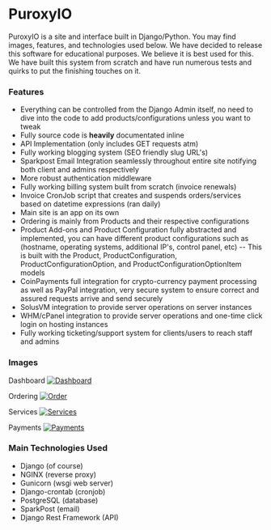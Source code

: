 # PuroxyIO
PuroxyIO is a site and interface built in Django/Python. You may find images, features, and technologies used below. We have decided to release this software for educational purposes. We believe it is best used for this. We have built this system from scratch and have run numerous tests and quirks to put the finishing touches on it.

### Features
- Everything can be controlled from the Django Admin itself, no need to dive into the code to add products/configurations unless you want to tweak
- Fully source code is **heavily** documentated inline
- API Implementation (only includes GET requests atm)
- Fully working blogging system (SEO friendly slug URL's)
- Sparkpost Email Integration seamlessly throughout entire site notifying both client and admins respectively
- More robust authentication middleware
- Fully working billing system built from scratch (invoice renewals)
- Invoice CronJob script that creates and suspends orders/services based on datetime expressions (ran daily)
- Main site is an app on its own
- Ordering is mainly from Products and their respective configurations
- Product Add-ons and Product Configuration fully abstracted and implemented, you can have different product configurations such as (hostname, operating systems, additional IP's, control panel, etc)
-- This is built with the Product, ProductConfiguration, ProductConfigurationOption, and ProductConfigurationOptionItem models
- CoinPayments full integration for crypto-currency payment processing as well as PayPal integration, very secure system to ensure correct and assured requests arrive and send securely
- SolusVM integration to provide server operations on server instances
- WHM/cPanel integration to provide server operations and one-time click login on hosting instances
- Fully working ticketing/support system for clients/users to reach staff and admins

### Images
Dashboard
[![Dashboard](https://i.imgur.com/tohuUxj.png "Dashboard")](https://i.imgur.com/tohuUxj.png "Dashboard")

Ordering
[![Order](https://i.imgur.com/nsRMGwr.png "Order")](https://i.imgur.com/nsRMGwr.png "Order")

Services
[![Services](https://i.imgur.com/IZaXpZk.png "Services")](https://i.imgur.com/IZaXpZk.png "Services")

Payments
[![Payments](https://i.imgur.com/YBblTyc.png "Payments")](https://i.imgur.com/YBblTyc.png "Payments")

### Main Technologies Used
- Django (of course)
- NGINX (reverse proxy)
- Gunicorn (wsgi web server)
- Django-crontab (cronjob)
- PostgreSQL (database)
- SparkPost (email)
- Django Rest Framework (API)